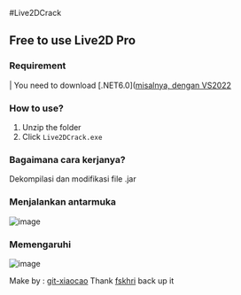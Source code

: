 #Live2DCrack

## Free to use Live2D Pro

### Requirement

| You need to download [.NET6.0]([misalnya, dengan VS2022](https://dotnet.microsoft.com/en-us/download/dotnet/6.0)

### How to use?

1. Unzip the folder
2. Click `Live2DCrack.exe`

### Bagaimana cara kerjanya?
Dekompilasi dan modifikasi file .jar

### Menjalankan antarmuka
![image](https://user-images.githubusercontent.com/76673990/151773462-b74ae4ae-5505-46ce-9e61-8320fa7af22d.png)

### Memengaruhi
![image](https://user-images.githubusercontent.com/76673990/151193376-f589bff0-f34e-46d3-ae1e-cad4458ebdc1.png)

Make by : [git-xiaocao](https://github.com/git-xiaocao)
Thank [fskhri](https://github.com/fskhri) back up it

